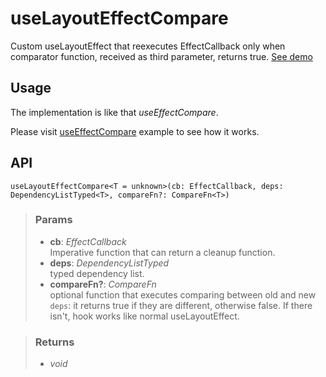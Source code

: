 # useLayoutEffectCompare
Custom useLayoutEffect that reexecutes EffectCallback only when comparator function, received as third parameter, returns true. [See demo](https://ndriadev.github.io/react-tools/#/hooks/lifecycle/useLayoutEffectCompare)

## Usage

The implementation is like that _useEffectCompare_.

Please visit [useEffectCompare](#/hooks/lifecycle/useEffectCompare) example to see how it works.

## API

```tsx
useLayoutEffectCompare<T = unknown>(cb: EffectCallback, deps: DependencyListTyped<T>, compareFn?: CompareFn<T>)
```


> ### Params
>
> - __cb__: _EffectCallback_  
Imperative function that can return a cleanup function.
> - __deps__: _DependencyListTyped_  
typed dependency list.
> - __compareFn?__: _CompareFn_  
optional function that executes comparing between old and new `deps`: it returns true if they are different, otherwise false. If there isn't, hook works like normal useLayoutEffect.
>



> ### Returns
>
> 
> - _void_  
>